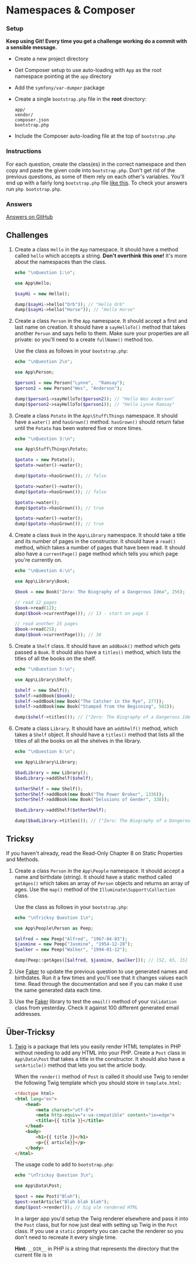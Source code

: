 # Namespaces & Composer

### Setup

**Keep using Git! Every time you get a challenge working do a commit with a sensible message.**

- Create a new project directory
- Get Composer setup to use auto-loading with `App` as the root namespace pointing at the `app` directory
- Add the `symfony/var-dumper` package
- Create a single `bootstrap.php` file in the **root** directory:

    ```
    app/
    vendor/
    composer.json
    bootstrap.php
    ```
- Include the Composer auto-loading file at the top of `bootstrap.php`

### Instructions

For each question, create the class(es) in the correct namespace and then copy and paste the given code into `bootstrap.php`. Don't get rid of the previous questions, as some of them rely on each other's variables. You'll end up with a fairly long `bootstrap.php` file [like this](https://github.com/develop-me/bootcamp--week-06--php/blob/master/challenges/06-architecture/bootstrap.php). To check your answers run `php bootstrap.php`.

### Answers

[Answers on GitHub](https://github.com/develop-me/bootcamp--week-06--php/blob/master/challenges/06-architecture/answers)


## Challenges

1) Create a class `Hello` in the `App` namespace. It should have a method called `hello` which accepts a string. **Don't overthink this one!** It's more about the namespaces than the class.

    ```php
    echo "\nQuestion 1:\n";

    use App\Hello;

    $sayHi = new Hello();

    dump($sayHi->hello("Orb")); // "Hello Orb"
    dump($sayHi->hello("Horse")); // "Hello Horse"
    ```

1) Create a class `Person` in the `App` namespace. It should accept a first and last name on creation. It should have a `sayHelloTo()` method that takes another `Person` and says hello to them. Make sure your properties are all private: so you'll need to a create `fullName()` method too.

    Use the class as follows in your `bootstrap.php`:

    ```php
    echo "\nQuestion 2\n";

    use App\Person;

    $person1 = new Person("Lynne",  "Ramsay");
    $person2 = new Person("Wes", "Anderson");

    dump($person1->sayHelloTo($person2)); // "Hello Wes Anderson"
    dump($person2->sayHelloTo($person1)); // "Hello Lynne Ramsay"
    ```

1) Create a class `Potato` in the `App\Stuff\Things` namespace. It should have a `water()` and `hasGrown()` method. `hasGrown()` should return false until the `Potato` has been watered five or more times.

    ```php
    echo "\nQuestion 3:\n";

    use App\Stuff\Things\Potato;

    $potato = new Potato();
    $potato->water()->water();

    dump($potato->hasGrown()); // false

    $potato->water()->water();
    dump($potato->hasGrown()); // false

    $potato->water();
    dump($potato->hasGrown()); // true

    $potato->water()->water();
    dump($potato->hasGrown()); // true
    ```


1) Create a class `Book` in the `App\Library` namespace. It should take a title and its number of pages in the constructor. It should have a `read()` method, which takes a number of pages that have been read. It should also have a `currentPage()` page method which tells you which page you're currently on.

    ```php
    echo "\nQuestion 4:\n";

    use App\Library\Book;

    $book = new Book("Zero: The Biography of a Dangerous Idea", 256);

    // read 12 pages
    $book->read(12);
    dump($book->currentPage()); // 13 - start on page 1

    // read another 25 pages
    $book->read(25);
    dump($book->currentPage()); // 38
    ```

1) Create a `Shelf` class. It should have an `addBook()` method which gets passed a `Book`. It should also have a `titles()` method, which lists the titles of all the books on the shelf.

    ```php
    echo "\nQuestion 5:\n";

    use App\Library\Shelf;

    $shelf = new Shelf();
    $shelf->addBook($book);
    $shelf->addBook(new Book("The Catcher in the Rye", 277));
    $shelf->addBook(new Book("Stamped from the Beginning", 582));

    dump($shelf->titles()); // ["Zero: The Biography of a Dangerous Idea", "The Catcher in the Rye", "Stamped from the Beginning"]
    ```

1) Create a class `Library`. It should have an `addShelf()` method, which takes a `Shelf` object. It should have a `titles()` method that lists all the titles of all the books on all the shelves in the library.

    ```php
    echo "\nQuestion 6:\n";

    use App\Library\Library;

    $badLibrary = new Library();
    $badLibrary->addShelf($shelf);

    $otherShelf = new Shelf();
    $otherShelf->addBook(new Book("The Power Broker", 1336));
    $otherShelf->addBook(new Book("Delusions of Gender", 338));

    $badLibrary->addShelf($otherShelf);

    dump($badLibrary->titles()); // ["Zero: The Biography of a Dangerous Idea", "The Catcher in the Rye", "Stamped from the Beginning", "The Power Broker", "Delusions of Gender"]
    ```


## Tricksy

If you haven't already, read the Read-Only Chapter 8 on Static Properties and Methods.

1) Create a class `Person` in the `App\People` namespace. It should accept a name and birthdate (string). It should have a static method called `getAges()` which takes an array of `Person` objects and returns an array of ages. Use the `map()` method of the `Illuminate\Support\Collection` class.

    Use the class as follows in your `bootstrap.php`:

    ```php
    echo "\nTricksy Question 1\n";

    use App\People\Person as Peep;

    $alfred = new Peep("Alfred", "1967-04-03");
    $jasmine = new Peep("Jasmine", "1954-12-28");
    $walker = new Peep("Walker", "1994-01-12");

    dump(Peep::getAges([$alfred, $jasmine, $walker])); // [52, 65, 15] (or there abouts)
    ```

1) Use [Faker](https://github.com/fzaninotto/Faker) to update the previous question to use generated names and birthdates. Run it a few times and you'll see that it changes values each time. Read through the documentation and see if you can make it use the same generated data each time.

1) Use the [Faker](https://github.com/fzaninotto/Faker) library to test the `email()` method of your `Validation` class from yesterday. Check it against 100 different generated email addresses.


## Über-Tricksy

1) [Twig](https://twig.symfony.com/doc/2.x/) is a package that lets you easily render HTML templates in PHP without needing to add any HTML into your PHP. Create a `Post` class in `App\Data\Post` that takes a title in the constructor. It should also have a `setArticle()` method that lets you set the article body.

    When the `render()` method of `Post` is called it should use Twig to render the following Twig template which you should store in `template.html`:

    ```html
    <!doctype html>
    <html lang="en">
        <head>
            <meta charset="utf-8">
            <meta http-equiv="x-ua-compatible" content="ie=edge">
            <title>{{ title }}</title>
        </head>
        <body>
            <h1>{{ title }}</h1>
            <p>{{ article}}</p>
        </body>
    </html>
    ```

    The usage code to add to `bootstrap.php`:

    ```php
    echo "\nTricksy Question 3\n";

    use App\Data\Post;

    $post = new Post("Blah");
    $post->setArticle("Blah blah blah");
    dump($post->render()); // big ole rendered HTML
    ```

    In a larger app you'd setup the Twig renderer elsewhere and pass it into the `Post` class, but for now just deal with setting up Twig in the `Post` class. If you use a `static` property you can cache the renderer so you don't need to recreate it every single time.

    **Hint**: `__DIR__` in PHP is a string that represents the directory that the current file is in
